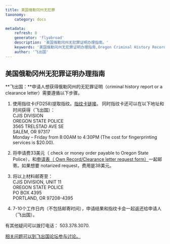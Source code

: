 ```yaml
---
title: 美国俄勒冈州无犯罪
taxonomy:
    category: docs

metadata:
    refresh: 0
    generator: 'flyabroad'
    description: '美国俄勒冈州无犯罪证明办理指南。'
    keywords: '美国俄勒冈州无犯罪证明办理指南,Oregon Criminal History Record'
    author: '飞出国'
---
```


## 美国俄勒冈州无犯罪证明办理指南

**飞出国：**申请人想获得俄勒冈州的无犯罪证明（criminal history report or a clearance letter）需要遵循以下步骤。

1. 使用指纹卡(FD258)提取指纹。[指纹卡链接](http://www.fbi.gov/about%20-us/cjis/identity-history-summary-chekcs/standard-fingerprintform-fd-258)。
同时指纹卡还可以在以下地址和时间获得（飞出国）：  
	CJIS DIVISION  
	OREGON STATE POLICE  
	3565 TRELSTAD AVE SE  
	SALEM, OR 97317  
	Monday – Friday from 8:00AM to 4:30PM (The cost for fingerprinting services is $20.00). 

2. 将申请费33美元（ check or money order payable to Oregon State Police），和[申请表（ Own Record/Clearance letter request form）](http://www.oregon.gov/osp/ID/docs/online_cor_request.pdf)一起邮寄。如果想要 notarized request，费用是38美元。
3. 将以上材料邮寄至：  
	CJIS DIVISION, UNIT 11  
	OREGON STATE POLICE  
	PO BOX 4395  
	PORTLAND, OR 97208-4395 
4. 7-10个工作日内（不包括邮寄时间），申请结果和指纹卡会一起返还给申请人（飞出国）。


有其他疑问可以拨打电话： 503.378.3070. 


[相关问题可以到飞出国论坛参与讨论。](http://bbs.fcgvisa.com/t/17541?target=_blank)